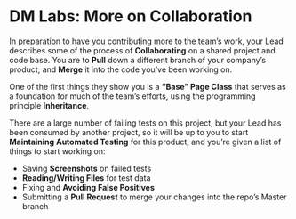 # DM Labs: More on Collaboration

In preparation to have you contributing more to the team’s work, your Lead
describes some of the process of **Collaborating** on a shared project and code
base. You are to **Pull** down a different branch of your company’s product, and
**Merge** it into the code you’ve been working on.

One of the first things they show you is a **“Base” Page Class** that serves as
a foundation for much of the team’s efforts, using the programming principle
**Inheritance**.

There are a large number of failing tests on this project, but your Lead has
been consumed by another project, so it will be up to you to start **Maintaining
Automated Testing** for this product, and you’re given a list of things to start
working on:

- Saving **Screenshots** on failed tests
- **Reading/Writing Files** for test data
- Fixing and **Avoiding False Positives**
- Submitting a **Pull Request** to merge your changes into the repo’s Master
  branch
